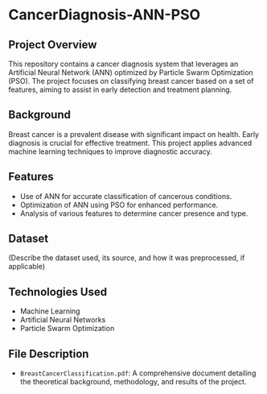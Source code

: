 # CancerDiagnosis-ANN-PSO

## Project Overview
This repository contains a cancer diagnosis system that leverages an Artificial Neural Network (ANN) optimized by Particle Swarm Optimization (PSO). The project focuses on classifying breast cancer based on a set of features, aiming to assist in early detection and treatment planning.

## Background
Breast cancer is a prevalent disease with significant impact on health. Early diagnosis is crucial for effective treatment. This project applies advanced machine learning techniques to improve diagnostic accuracy.

## Features
- Use of ANN for accurate classification of cancerous conditions.
- Optimization of ANN using PSO for enhanced performance.
- Analysis of various features to determine cancer presence and type.

## Dataset
(Describe the dataset used, its source, and how it was preprocessed, if applicable)

## Technologies Used
- Machine Learning
- Artificial Neural Networks
- Particle Swarm Optimization

## File Description
- `BreastCancerClassification.pdf`: A comprehensive document detailing the theoretical background, methodology, and results of the project.
